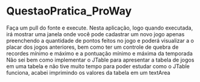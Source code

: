 # QuestaoPratica_ProWay
Faça um pull do fonte e execute.
Nesta aplicação, logo quando executada, irá mostrar uma janela onde você pode cadastrar um novo jogo apenas preenchendo a quantidade de pontos feitos no jogo e poderá visualizar a o placar dos jogos anteriores, bem como ter um controle de quebra de recordes mínimo e máximo e a pontuação mínimo e máxima da temporada
Não sei bem como implementar o JTable para apresentar a tabela de jogos em uma tabela e não tive muito tempo para poder estudar como o JTable funciona, acabei imprimindo os valores da tabela em um textArea
